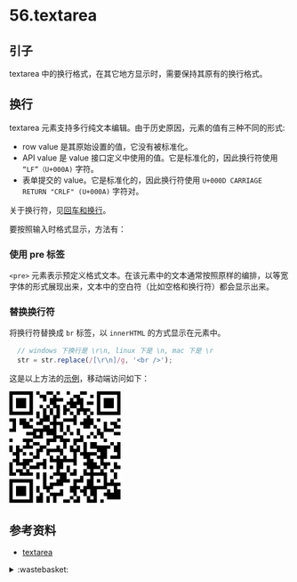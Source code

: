 # 56.textarea

## <a name="start"></a> 引子
textarea 中的换行格式，在其它地方显示时，需要保持其原有的换行格式。

## 换行
textarea 元素支持多行纯文本编辑。由于历史原因，元素的值有三种不同的形式:
- row value 是其原始设置的值，它没有被标准化。
- API value 是 value 接口定义中使用的值。它是标准化的，因此换行符使用 `“LF”（U+000A)` 字符。
- 表单提交的 value。它是标准化的，因此换行符使用 `U+000D CARRIAGE RETURN "CRLF" (U+000A)` 字符对。

关于换行符，见[回车和换行][url-segment-56]。

要按照输入时格式显示，方法有：
### 使用 pre 标签
`<pre>` 元素表示预定义格式文本。在该元素中的文本通常按照原样的编排，以等宽字体的形式展现出来，文本中的空白符（比如空格和换行符）都会显示出来。

### 替换换行符
将换行符替换成 `br` 标签，以 `innerHTML` 的方式显示在元素中。

```js
  // windows 下换行是 \r\n, linux 下是 \n, mac 下是 \r
  str = str.replace(/[\r\n]/g, '<br />');
```

这是以上方法的[示例][url-lab-textarea]，移动端访问如下：

![57-qrcode][url-local-qrcode]

## <a name="reference"></a> 参考资料
- [textarea][url-w3c-textarea]


<!-- 该元素的 API value 是元素的 row value 按照下面的转换而来：
1. 将 row value 的所有 U+000D CARRIAGE RETURN "CRLF" (U+000A) 字符对，替换为一个 "LF" (U+000A) 字符。
2. 将 row value 的剩下的 U+000D CARRIAGE RETURN 字符，替换为一个"LF" (U+000A) 字符。 -->

[url-base]:https://xxholic.github.io/segment
[url-lab-textarea]:https://xxholic.github.io/lab/lab-js/segment-57/57.index.html

[url-w3c-textarea]:https://www.w3.org/TR/html50/forms.html#the-textarea-element
[url-segment-56]:https://github.com/XXHolic/segment/issues/63

[url-local-qrcode]:../images/57/qrcode.png


<details>
<summary>:wastebasket:</summary>

纯属瞎扯，如有雷同，纯属巧合。

最近看了阿城的小说《树王》，感觉是一个好的悲伤的故事。


</details>